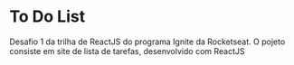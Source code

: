 # To Do List
Desafio 1 da trilha de ReactJS do programa Ignite da Rocketseat. O pojeto consiste em site de lista de tarefas, desenvolvido com ReactJS
